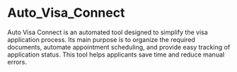 # Auto_Visa_Connect
Auto Visa Connect is an automated tool designed to simplify the visa application process. Its main purpose is to organize the required documents, automate appointment scheduling, and provide easy tracking of application status. This tool helps applicants save time and reduce manual errors.
